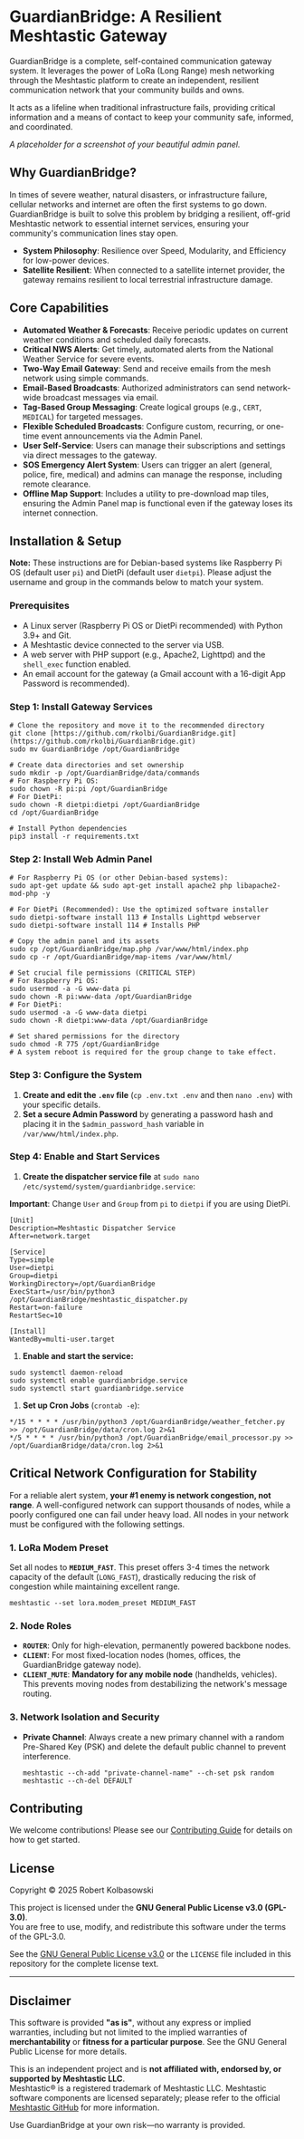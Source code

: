 # GuardianBridge: A Resilient Meshtastic Gateway

GuardianBridge is a complete, self-contained communication gateway system. It leverages the power of LoRa (Long Range) mesh networking through the Meshtastic platform to create an independent, resilient communication network that your community builds and owns.

It acts as a lifeline when traditional infrastructure fails, providing critical information and a means of contact to keep your community safe, informed, and coordinated.

*A placeholder for a screenshot of your beautiful admin panel.*

## Why GuardianBridge?

In times of severe weather, natural disasters, or infrastructure failure, cellular networks and internet are often the first systems to go down. GuardianBridge is built to solve this problem by bridging a resilient, off-grid Meshtastic network to essential internet services, ensuring your community's communication lines stay open.

- **System Philosophy**: Resilience over Speed, Modularity, and Efficiency for low-power devices.
- **Satellite Resilient**: When connected to a satellite internet provider, the gateway remains resilient to local terrestrial infrastructure damage.

## Core Capabilities

- **Automated Weather & Forecasts**: Receive periodic updates on current weather conditions and scheduled daily forecasts.
- **Critical NWS Alerts**: Get timely, automated alerts from the National Weather Service for severe events.
- **Two-Way Email Gateway**: Send and receive emails from the mesh network using simple commands.
- **Email-Based Broadcasts**: Authorized administrators can send network-wide broadcast messages via email.
- **Tag-Based Group Messaging**: Create logical groups (e.g., `CERT`, `MEDICAL`) for targeted messages.
- **Flexible Scheduled Broadcasts**: Configure custom, recurring, or one-time event announcements via the Admin Panel.
- **User Self-Service**: Users can manage their subscriptions and settings via direct messages to the gateway.
- **SOS Emergency Alert System**: Users can trigger an alert (general, police, fire, medical) and admins can manage the response, including remote clearance.
- **Offline Map Support**: Includes a utility to pre-download map tiles, ensuring the Admin Panel map is functional even if the gateway loses its internet connection.

## Installation & Setup

**Note:** These instructions are for Debian-based systems like Raspberry Pi OS (default user `pi`) and DietPi (default user `dietpi`). Please adjust the username and group in the commands below to match your system.

### Prerequisites

- A Linux server (Raspberry Pi OS or DietPi recommended) with Python 3.9+ and Git.
- A Meshtastic device connected to the server via USB.
- A web server with PHP support (e.g., Apache2, Lighttpd) and the `shell_exec` function enabled.
- An email account for the gateway (a Gmail account with a 16-digit App Password is recommended).

### Step 1: Install Gateway Services

```
# Clone the repository and move it to the recommended directory
git clone [https://github.com/rkolbi/GuardianBridge.git](https://github.com/rkolbi/GuardianBridge.git)
sudo mv GuardianBridge /opt/GuardianBridge

# Create data directories and set ownership
sudo mkdir -p /opt/GuardianBridge/data/commands
# For Raspberry Pi OS:
sudo chown -R pi:pi /opt/GuardianBridge 
# For DietPi:
sudo chown -R dietpi:dietpi /opt/GuardianBridge
cd /opt/GuardianBridge

# Install Python dependencies
pip3 install -r requirements.txt
```

### Step 2: Install Web Admin Panel

```
# For Raspberry Pi OS (or other Debian-based systems):
sudo apt-get update && sudo apt-get install apache2 php libapache2-mod-php -y

# For DietPi (Recommended): Use the optimized software installer
sudo dietpi-software install 113 # Installs Lighttpd webserver
sudo dietpi-software install 114 # Installs PHP

# Copy the admin panel and its assets
sudo cp /opt/GuardianBridge/map.php /var/www/html/index.php
sudo cp -r /opt/GuardianBridge/map-items /var/www/html/

# Set crucial file permissions (CRITICAL STEP)
# For Raspberry Pi OS:
sudo usermod -a -G www-data pi
sudo chown -R pi:www-data /opt/GuardianBridge
# For DietPi:
sudo usermod -a -G www-data dietpi
sudo chown -R dietpi:www-data /opt/GuardianBridge

# Set shared permissions for the directory
sudo chmod -R 775 /opt/GuardianBridge
# A system reboot is required for the group change to take effect.
```

### Step 3: Configure the System

1. **Create and edit the `.env` file** (`cp .env.txt .env` and then `nano .env`) with your specific details.
2. **Set a secure Admin Password** by generating a password hash and placing it in the `$admin_password_hash` variable in `/var/www/html/index.php`.

### Step 4: Enable and Start Services

1. **Create the dispatcher service file** at `sudo nano /etc/systemd/system/guardianbridge.service`:

**Important**: Change `User` and `Group` from `pi` to `dietpi` if you are using DietPi.

```
[Unit]
Description=Meshtastic Dispatcher Service
After=network.target

[Service]
Type=simple
User=dietpi
Group=dietpi
WorkingDirectory=/opt/GuardianBridge
ExecStart=/usr/bin/python3 /opt/GuardianBridge/meshtastic_dispatcher.py
Restart=on-failure
RestartSec=10

[Install]
WantedBy=multi-user.target
```

1. **Enable and start the service:**

```
sudo systemctl daemon-reload
sudo systemctl enable guardianbridge.service
sudo systemctl start guardianbridge.service
```

1. **Set up Cron Jobs** (`crontab -e`):

```
*/15 * * * * /usr/bin/python3 /opt/GuardianBridge/weather_fetcher.py >> /opt/GuardianBridge/data/cron.log 2>&1
*/5 * * * * /usr/bin/python3 /opt/GuardianBridge/email_processor.py >> /opt/GuardianBridge/data/cron.log 2>&1
```

## Critical Network Configuration for Stability

For a reliable alert system, **your #1 enemy is network congestion, not range**. A well-configured network can support thousands of nodes, while a poorly configured one can fail under heavy load. All nodes in your network must be configured with the following settings.

### 1. LoRa Modem Preset

Set all nodes to **`MEDIUM_FAST`**. This preset offers 3-4 times the network capacity of the default (`LONG_FAST`), drastically reducing the risk of congestion while maintaining excellent range.

```
meshtastic --set lora.modem_preset MEDIUM_FAST
```

### 2. Node Roles

- **`ROUTER`**: Only for high-elevation, permanently powered backbone nodes.
- **`CLIENT`**: For most fixed-location nodes (homes, offices, the GuardianBridge gateway node).
- **`CLIENT_MUTE`**: **Mandatory for any mobile node** (handhelds, vehicles). This prevents moving nodes from destabilizing the network's message routing.

### 3. Network Isolation and Security

- **Private Channel**: Always create a new primary channel with a random Pre-Shared Key (PSK) and delete the default public channel to prevent interference.

  ```
  meshtastic --ch-add "private-channel-name" --ch-set psk random
  meshtastic --ch-del DEFAULT
  ```

## Contributing

We welcome contributions! Please see our [Contributing Guide](./CONTRIBUTING.md) for details on how to get started.

## **License**

Copyright © 2025 Robert Kolbasowski  

This project is licensed under the **GNU General Public License v3.0 (GPL-3.0)**.  
You are free to use, modify, and redistribute this software under the terms of the GPL-3.0.  

See the [GNU General Public License v3.0](https://www.gnu.org/licenses/gpl-3.0.html) or the `LICENSE` file included in this repository for the complete license text.

---

## **Disclaimer**

This software is provided **"as is"**, without any express or implied warranties, including but not limited to the implied warranties of **merchantability** or **fitness for a particular purpose**. See the GNU General Public License for more details.

This is an independent project and is **not affiliated with, endorsed by, or supported by Meshtastic LLC**.  
Meshtastic® is a registered trademark of Meshtastic LLC. Meshtastic software components are licensed separately; please refer to the official [Meshtastic GitHub](https://github.com/meshtastic) for more information.

Use GuardianBridge at your own risk—no warranty is provided.
